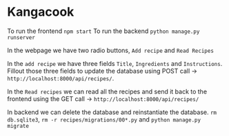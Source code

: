 # Kangacook

To run the frontend `npm start`
To run the backend `python manage.py runserver`

In the webpage we have two radio buttons, `Add recipe` and `Read Recipes`

In the `add recipe` we have three fields `Title`, `Ingredients` and `Instructions`. Fillout those three fields to update the database using POST call -> `http://localhost:8000/api/recipes/`.

In the `Read recipes` we can read all the recipes and send it back to the frontend using the GET call -> `http://localhost:8000/api/recipes/`

In backend we can delete the database and reinstantiate the database.
`rm db.sqlite3`, `rm -r recipes/migrations/00*.py` and `python manage.py migrate`
